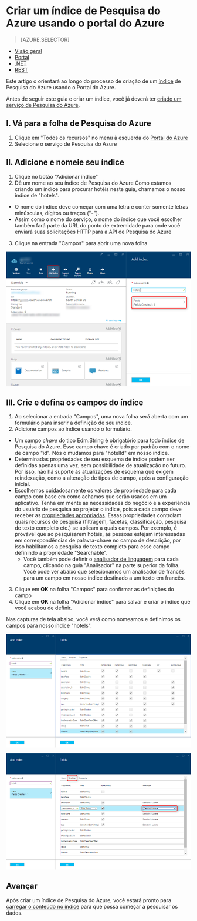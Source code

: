<properties
	pageTitle="Criar um índice de Pesquisa do Azure usando o Portal do Azure | Microsoft Azure | Serviço de pesquisa de nuvem hospedado"
	description="Criar um índice usando o Portal do Azure."
	services="search"
	authors="ashmaka"
	documentationCenter=""/>

<tags
	ms.service="search"
	ms.devlang="NA"
	ms.workload="search"
	ms.topic="article"
	ms.tgt_pltfrm="na"
	ms.date="03/10/2016"
	ms.author="ashmaka"/>

# Criar um índice de Pesquisa do Azure usando o portal do Azure
> [AZURE.SELECTOR]
- [Visão geral](search-what-is-an-index.md)
- [Portal](search-create-index-portal.md)
- [.NET](search-create-index-dotnet.md)
- [REST](search-create-index-rest-api.md)

Este artigo o orientará ao longo do processo de criação de um [índice](search-what-is-an-index.md) de Pesquisa do Azure usando o Portal do Azure.

Antes de seguir este guia e criar um índice, você já deverá ter [criado um serviço de Pesquisa do Azure](search-create-service-portal.md).


## I. Vá para a folha de Pesquisa do Azure
1. Clique em "Todos os recursos" no menu à esquerda do [Portal do Azure](https://portal.azure.com/#blade/HubsExtension/BrowseResourceBlade/resourceType/Microsoft.Search%2FsearchServices)
2. Selecione o serviço de Pesquisa do Azure

## II. Adicione e nomeie seu índice
1. Clique no botão "Adicionar índice"
2. Dê um nome ao seu índice de Pesquisa do Azure Como estamos criando um índice para procurar hotéis neste guia, chamamos o nosso índice de "hotels".
  * O nome do índice deve começar com uma letra e conter somente letras minúsculas, dígitos ou traços ("-").
  * Assim como o nome do serviço, o nome do índice que você escolher também fará parte da URL do ponto de extremidade para onde você enviará suas solicitações HTTP para a API de Pesquisa do Azure
3. Clique na entrada "Campos" para abrir uma nova folha

![](./media/search-create-index-portal/add-index.png)


## III. Crie e defina os campos do índice
1. Ao selecionar a entrada "Campos", uma nova folha será aberta com um formulário para inserir a definição de seu índice.
2. Adicione campos ao índice usando o formulário.

  * Um campo *chave* do tipo Edm.String é obrigatório para todo índice de Pesquisa do Azure. Esse campo chave é criado por padrão com o nome de campo "id". Nós o mudamos para "hotelId" em nosso índice.
  * Determinadas propriedades de seu esquema de índice podem ser definidas apenas uma vez, sem possibilidade de atualização no futuro. Por isso, não há suporte às atualizações de esquema que exigem reindexação, como a alteração de tipos de campo, após a configuração inicial.
  * Escolhemos cuidadosamente os valores de propriedade para cada campo com base em como achamos que serão usados em um aplicativo. Tenha em mente as necessidades do negócio e a experiência do usuário de pesquisa ao projetar o índice, pois a cada campo deve receber as [propriedades apropriadas](https://msdn.microsoft.com/library/azure/dn798941.aspx). Essas propriedades controlam quais recursos de pesquisa (filtragem, facetas, classificação, pesquisa de texto completo etc.) se aplicam a quais campos. Por exemplo, é provável que ao pesquisarem hotéis, as pessoas estejam interessadas em correspondências de palavra-chave no campo de descrição, por isso habilitamos a pesquisa de texto completo para esse campo definindo a propriedade "Searchable".
	* Você também pode definir o [analisador de linguagem](https://msdn.microsoft.com/pt-BR/library/azure/dn879793.aspx) para cada campo, clicando na guia "Analisador" na parte superior da folha. Você pode ver abaixo que selecionamos um analisador de francês para um campo em nosso índice destinado a um texto em francês.

3. Clique em **OK** na folha "Campos" para confirmar as definições do campo
4. Clique em **OK** na folha "Adicionar índice" para salvar e criar o índice que você acabou de definir.

Nas capturas de tela abaixo, você verá como nomeamos e definimos os campos para nosso índice "hotels".

![](./media/search-create-index-portal/field-definitions.png)

![](./media/search-create-index-portal/set-analyzer.png)

## Avançar
Após criar um índice de Pesquisa do Azure, você estará pronto para [carregar o conteúdo no índice](search-what-is-data-import.md) para que possa começar a pesquisar os dados.

<!---HONumber=AcomDC_0316_2016-->